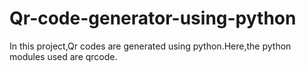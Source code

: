 # Qr-code-generator-using-python

In this project,Qr codes are generated using python.Here,the  python modules used are qrcode.
